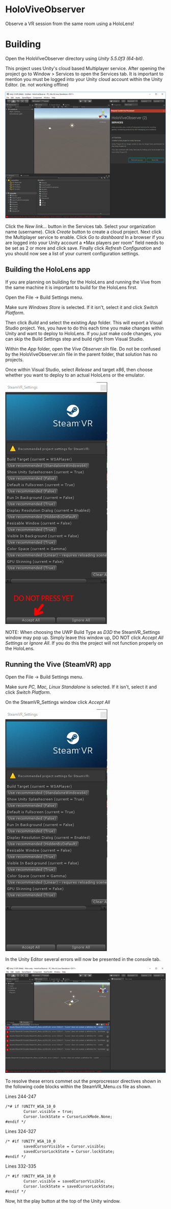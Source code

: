 # HoloViveObserver
Observe a VR session from the same room using a HoloLens!

# Building
Open the HoloViveObserver directory using *Unity 5.5.0f3 (64-bit)*.

This project uses Unity's cloud based Multiplayer service.  After opening the project
 go to Window > Services to open the Services tab.  It is important to mention you 
 must be logged into your Unity cloud account within the Unity Editor. (ie. not working offline)
 
![HoloLens Build Settings](HoloViveObserver/Screenshots/services_tab.png)

Click the *New link...* button in the Services tab. Select your organization name 
(username). Click *Create* button to create a cloud project.  Next click the
Multiplayer service to enable.  Click *Go to dashboard* In a browser if you are
 logged into your Unity account a *Max players per room" field needs to be set as
 2 or more and click save. Finally click _Refresh Configuration_ and you should
 now see a list of your current configuration settings.
 
## Building the HoloLens app
If you are planning on building for the HoloLens and running the Vive from the same
 machine it is important to build for the HoloLens
first.

Open the File -> Build Settings menu.

Make sure *Windows Store* is selected. If it isn't, select it and click
*Switch Platform*.

Then click *Build* and select the existing *App* folder. This will export
a Visual Studio project. Yes, you have to do this each time you make changes
within Unity and want to deploy to HoloLens. If you *just* make code changes,
you can skip the Build Settings step and build right from Visual Studio.

Within the *App* folder, open the *Vive Observer.sln* file. Do not be confused
by the HoloViveObserver.sln file in the parent folder, that solution has no
projects.

Once within Visual Studio, select *Release* and target *x86*, then choose
whether you want to deploy to an actual HoloLens or the emulator.  

![HoloLens Build Settings](HoloViveObserver/Screenshots/SteamVR_Settings_Do_Not_Press.png)

NOTE: When choosing the UWP Build Type as *D3D* the SteamVR_Settings window may pop up.  Simply
leave this window up, DO NOT click *Accept All Settings* or *Ignore All*.  If you do this
the project will not function properly on the HoloLens.

## Running the Vive (SteamVR) app
Open the File -> Build Settings menu.

Make sure *PC, Mac, Linux Standalone* is selected. If it isn't, select it and click
*Switch Platform*.

On the SteamVR_Settings window click *Accept All*

![HoloLens Build Settings](HoloViveObserver/Screenshots/SteamVR_Settings.png)

In the Unity Editor several errors will now be presented in the console tab.

![HoloLens Build Settings](HoloViveObserver/Screenshots/Script_Errors.png)

To resolve these errors commet out the preprocressor directives shown in the following code blocks
within the SteamVR_Menu.cs file as shown.

Lines 244-247
~~~~
/*# if !UNITY_WSA_10_0
        Cursor.visible = true;
		Cursor.lockState = CursorLockMode.None;
#endif */
~~~~

Lines 324-327
~~~~
/* #if !UNITY_WSA_10_0
		savedCursorVisible = Cursor.visible;
		savedCursorLockState = Cursor.lockState;
#endif */
~~~~

Lines 332-335
~~~~
/* #if !UNITY_WSA_10_0
		Cursor.visible = savedCursorVisible;
		Cursor.lockState = savedCursorLockState;
#endif */
~~~~

Now, hit the play button at the top of the Unity window.

